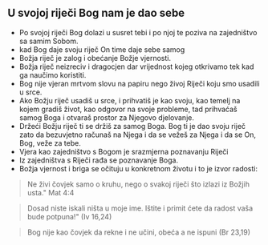 ## U svojoj riječi Bog nam je dao sebe
- Po svojoj riječi Bog dolazi u susret tebi i po njoj te poziva na zajedništvo sa samim Sobom. 
- kad Bog daje svoju riječ On time daje sebe samog
- Božja riječ je zalog i obećanje Božje vjernosti.
- Božja riječ neizreciv i dragocjen dar vrijednost kojeg otkrivamo tek kad ga naučimo koristiti. 
- Bog nije vjeran mrtvom slovu na papiru nego živoj Riječi koju smo usadili u srce.
- Ako Božju riječ usadiš u srce, i prihvatiš je kao svoju, kao temelj na kojem gradiš život, kao odgovor na svoje probleme, tad prihvaćaš samog Boga i otvaraš prostor za Njegovo djelovanje.
- Držeći Božju riječ ti se držiš za samog Boga. Bog ti je dao svoju riječ zato da bezuvjetno računaš na Njega i da se vežeš za Njega i da se On, Bog, veže za tebe.
- Vjera kao zajedništvo s Bogom je srazmjerna poznavanju Riječi
- Iz zajedništva s Riječi rađa se poznavanje Boga. 
- Božja vjernost i briga se očituju u konkretnom životu i to je izvor radosti:

 > Ne živi čovjek samo o kruhu, nego o svakoj riječi što izlazi  iz Božjih usta." Mat 4:4

> Dosad niste iskali ništa u moje ime. Ištite i primit ćete da radost vaša bude potpuna!"  (Iv 16,24)

 
>  Bog nije kao čovjek da rekne i ne učini, obeća a ne ispuni (Br 23,19)
> 
   
